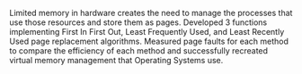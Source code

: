 Limited memory in hardware creates the need to manage the processes that use those resources and store them as pages.  Developed 3 functions implementing First In First Out, Least Frequently Used, and Least Recently Used page replacement algorithms. Measured page faults for each method to compare the efficiency of each method and successfully recreated virtual memory management that Operating Systems use.
